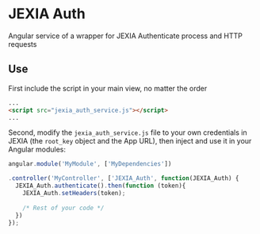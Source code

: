 # JEXIA Auth

Angular service of a wrapper for JEXIA Authenticate process and HTTP requests

## Use

First include the script in your main view, no matter the order

```html
...
<script src="jexia_auth_service.js"></script>
...
```

Second, modify the `jexia_auth_service.js` file to your own credentials in JEXIA (the `root_key` object and the App URL), then inject and use it in your Angular modules:

```js
angular.module('MyModule', ['MyDependencies'])

.controller('MyController', ['JEXIA_Auth', function(JEXIA_Auth) {
  JEXIA_Auth.authenticate().then(function (token){
    JEXIA_Auth.setHeaders(token);
    
    /* Rest of your code */
  })
});
```
